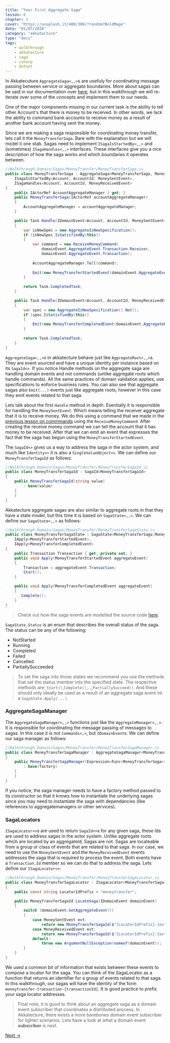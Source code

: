 ```yaml
---
title: "Your First Aggregate Saga"
lesson: 6
chapter: 3
cover: "https://unsplash.it/400/300/?random?BoldMage"
date: "01/07/2018"
category: "akkatecture"
type: "docs"
tags:
    - walkthrough
    - akkatecture
    - saga
    - csharp
    - dotnet
---
```

In Akkatecuture `AggregateSaga<,,>`s are usefuly for coordinating message passing between service or aggregate boundaries. More about sagas can be said in our documentation over [here](/docs/sagas), but in this walkthrough we will re-iterate over some of the concepts and implement them to our needs. 

One of the major components missing in our current task is the ability to tell other Account's that there is money to be received. In other words, we lack the ability to command bank accounts to receive money as a result of another bank account having sent the money. 

Since we are making a saga responsible for coordinating money transfer, lets call it the `MoneyTransferSaga`. Bare with the explanation but we will model it one stab. Sagas need to implement `ISagaIsStartedBy<,,>` and (sometimes) `ISagaHandles<,,>` interfaces. These interfaces give you a nice description of how the saga works and which boundaries it operates between.

```csharp
//Walkthrough.Domain/Sagas/MoneyTransfer/MoneyTransferSaga.cs
public class MoneyTransferSaga : AggregateSaga<MoneyTransferSaga, MoneyTransferSagaId, MoneyTransferSagaState>,
    ISagaIsStartedBy<Account, AccountId, MoneySentEvent>,
    ISagaHandles<Account, AccountId, MoneyReceivedEvent>
{
    public IActorRef AccountAggregateManager { get; }
    public MoneyTransferSaga(IActorRef accountAggregateManager)
    {
        AccountAggregateManager = accountAggregateManager;
    }

    public Task Handle(IDomainEvent<Account, AccountId, MoneySentEvent> domainEvent)
    {
        var isNewSpec = new AggregateIsNewSpecification();
        if (isNewSpec.IsSatisfiedBy(this))
        {
            var command = new ReceiveMoneyCommand(
                domainEvent.AggregateEvent.Transaction.Receiver,
                domainEvent.AggregateEvent.Transaction);
            
            AccountAggregateManager.Tell(command);
                
            Emit(new MoneyTransferStartedEvent(domainEvent.AggregateEvent.Transaction));
        }
            
        return Task.CompletedTask;
    }

    public Task Handle(IDomainEvent<Account, AccountId, MoneyReceivedEvent> domainEvent)
    {
        var spec = new AggregateIsNewSpecification().Not();
        if (spec.IsSatisfiedBy(this))
        {
            Emit(new MoneyTransferCompletedEvent(domainEvent.AggregateEvent.Transaction));
        }
            
        return Task.CompletedTask;
    }
}
```

`AggregateSaga<,,>`s in akkatecture behave just like `AggregateRoot<,,>`s. They are event sourced and have a unique identity per instance based on its `SagaId<>`. If you notice Handle methods on the aggregate saga are handling domain events and not commands (unlike aggregate roots which handle commands). All the same practices of domain validation applies, use specifications to enforce business rules. You can also see that aggregate sagas also `Emit(...)` events just like aggregate roots, however in this case they emit events related to that saga.

Lets talk about the first `Handle` method in depth. Esentially it is responsible for handling the `MoneySentEvent`. Which means telling the receiver aggregate that it is to receive money. We do this using a command that we made in the [previous lesson on commmands](/docs/your-first-commands) using the `ReceiveMoneyCommand`. After creating the receive money command we can tell the account that it has money to be received. After that we can emit an event that expresses the fact that the saga has begun using the `MoneyTransferStartedEvent`.

The `SagaId<>` gives us a way to address the saga in the actor system, and much like `Identity<>` it is also a `SingleValueObject<>`. We can define our `MoneyTransferSagaId` as follows:

```csharp
//Walkthrough.Domain/Sagas/MoneyTransfer/MoneyTransferSagaId.cs
public class MoneyTransferSagaId : SagaId<MoneyTransferSagaId>
{
    public MoneyTransferSagaId(string value)
        : base(value)
    {        
    }
}
```

Akkatecture aggregate sagas are also similar to aggregate roots in that they have a state model, but this time it is based on `SagaState<,,>`. We can define our `SagaState<,,>` as follows:

```csharp
//Walkthrough.Domain/Sagas/MoneyTransfer/MoneyTransferSagaState.cs
public class MoneyTransferSagaState : SagaState<MoneyTransferSaga,MoneyTransferSagaId,IEventApplier<MoneyTransferSaga, MoneyTransferSagaId>>,
    IApply<MoneyTransferStartedEvent>,
    IApply<MoneyTransferCompletedEvent>
{
    public Transaction Transaction { get; private set; }
    public void Apply(MoneyTransferStartedEvent aggregateEvent)
    {
        Transaction = aggregateEvent.Transaction;
        Start();
    }

    public void Apply(MoneyTransferCompletedEvent aggregateEvent)
    {
       Complete();
    }
}
```

> Check out how the saga events are modelled the source code [here](https://github.com/Lutando/Akkatecture/tree/master/examples/walkthrough/Akkatecture.Walkthrough.Domain/Sagas/MoneyTransfer/Events).

`SagaState.Status` is an enum that describes the overall status of the saga. The status can be any of the following:
* NotStarted
* Running
* Completed
* Failed
* Cancelled
* PartiallySucceeded

> To set the saga into those states we recommend you use the methods that set the status member into the specified state. The respective methods are; `Start()`,`Complete()`,...,`PartiallySucceed()`. And these should only ideally be used as a result of an aggregate saga event int a  `SagaState.Apply(...)`.

### AggregateSagaManager

The `AggregateSagaManager<,,>` functions just like the `AggregateManager<,,>`. It is responsible for coordinating the message passing of messages to sagas. In this case it is not `Commands<,>`, but `IDomainEvent`s. We can define our saga manager as follows:

```csharp
//Walkthrough.Domain/Sagas/MoneyTransfer/MoneyTransferSagaManager.cs
public class MoneyTransferSagaManager : AggregateSagaManager<MoneyTransferSaga,MoneyTransferSagaId,MoneyTransferSagaLocator>
{
    public MoneyTransferSagaManager(Expression<Func<MoneyTransferSaga>> factory)
        : base(factory)
    {            
    }
}
```
If you notice, the saga manager needs to have a factory method passed to its constructor so that it knows how to instantiate the underlying sagas since you may need to instantiate the saga with dependancies (like references to aggregatemanagers or other services).

### SagaLocators

`ISagaLocator<>`s are used to return `SagaId<>`s for any given saga, these Ids are used to address sagas in the actor system. Unlike aggregate roots which are located by an aggregateId, Sagas are not. Sagas are locateable from a group or class of events that are related to that saga. In our case, we need to use the `MoneySentEvent` and the `MoneyReceivedEvent` events  addresses the saga that is required to process the event. Both events have a `Transaction.Id` member so we can do that to address the saga. Lets define our `ISagaLocator<>`:

```csharp
//Walkthrough.Domain/Sagas/MoneyTransfer/MoneyTransferSagaLocator.cs
public class MoneyTransferSagaLocator : ISagaLocator<MoneyTransferSagaId>
{
    public const string LocatorIdPrefix = "moneytransfer";

    public MoneyTransferSagaId LocateSaga(IDomainEvent domainEvent)
    {
        switch (domainEvent.GetAggregateEvent())
        {
            case MoneySentEvent evt:
                return new MoneyTransferSagaId($"{LocatorIdPrefix}-{evt.Transaction.Id}");
            case MoneyReceivedEvent evt:
                return new MoneyTransferSagaId($"{LocatorIdPrefix}-{evt.Transaction.Id}");
            default:
                throw new ArgumentNullException(nameof(domainEvent));
        }
    }
}
```

We used a common bit of information that exists between these events to compose a locator for the saga. You can think of the SagaLocator as a function that returns an identifier for a group of events related to that saga. In this walkthrough, our sagas will have the identity of the form `moneytransfer-transaction-{transactionId}`. It is good practice to prefix your saga locator addresses.

> Final note, it is good to think about an aggregate saga as a domain event subscriber that coordinates a distributed process. In Akkatecture, there exists a more barebones domain event subscriber for lighter scenarios. Lets have a look at what a domain event **subscriber** is next.

[Next →](/docs/your-first-subscribers)

